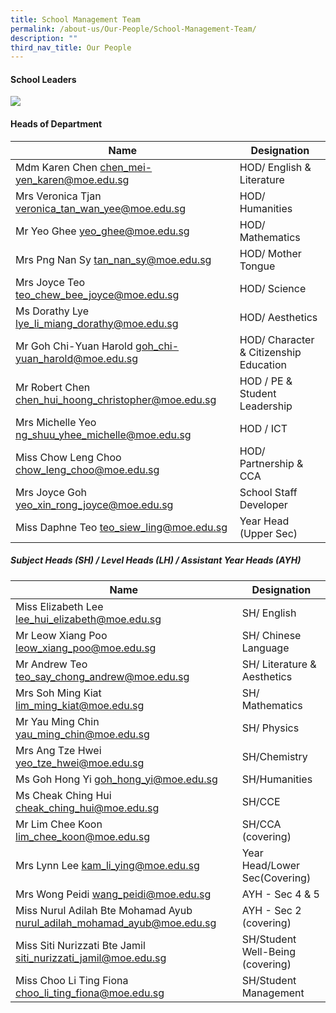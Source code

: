 ```yaml
---
title: School Management Team
permalink: /about-us/Our-People/School-Management-Team/
description: ""
third_nav_title: Our People
---
```


#### **School Leaders**
![](/images/About%20us/Our%20People/School%20Management%20Team/SLs2.png)

#### **Heads of Department**

| Name                                                   | Designation                              |
|--------------------------------------------------------|------------------------------------------|
|  Mdm Karen Chen  chen_mei-yen_karen@moe.edu.sg         |  HOD/ English & Literature               |
|  Mrs Veronica Tjan veronica_tan_wan_yee@moe.edu.sg     |  HOD/ Humanities                         |
|  Mr Yeo Ghee   yeo_ghee@moe.edu.sg                     |  HOD/ Mathematics                        |
|  Mrs Png Nan Sy  tan_nan_sy@moe.edu.sg                 |  HOD/ Mother Tongue                      |
|  Mrs Joyce Teo teo_chew_bee_joyce@moe.edu.sg           |  HOD/ Science                            |
|  Ms Dorathy Lye lye_li_miang_dorathy@moe.edu.sg        |  HOD/ Aesthetics                         |
|  Mr Goh Chi-Yuan Harold goh_chi-yuan_harold@moe.edu.sg |  HOD/ Character & Citizenship Education  |
|  Mr Robert Chen  chen_hui_hoong_christopher@moe.edu.sg |  HOD / PE & Student Leadership           |
|  Mrs Michelle Yeo  ng_shuu_yhee_michelle@moe.edu.sg    |  HOD / ICT                               |
|  Miss Chow Leng Choo  chow_leng_choo@moe.edu.sg        |  HOD/ Partnership & CCA                  |
|  Mrs Joyce Goh  yeo_xin_rong_joyce@moe.edu.sg          |  School Staff Developer                  |
|  Miss Daphne Teo  teo_siew_ling@moe.edu.sg             |  Year Head (Upper Sec)                   |

##### **Subject Heads (SH) / Level Heads (LH) / Assistant Year Heads (AYH)**

| Name                                                                      | Designation                       |
|---------------------------------------------------------------------------|-----------------------------------|
|  Miss Elizabeth Lee  lee_hui_elizabeth@moe.edu.sg                         |  SH/ English                      |
|  Mr Leow Xiang Poo  leow_xiang_poo@moe.edu.sg                             |  SH/ Chinese Language             |
|  Mr Andrew Teo  teo_say_chong_andrew@moe.edu.sg                           |  SH/ Literature & Aesthetics      |
|  Mrs Soh Ming Kiat  lim_ming_kiat@moe.edu.sg                              |  SH/ Mathematics                  |
|  Mr Yau Ming Chin  yau_ming_chin@moe.edu.sg                               |  SH/ Physics                      |
|  Mrs Ang Tze Hwei  yeo_tze_hwei@moe.edu.sg                                | SH/Chemistry                      |
|  Ms Goh Hong Yi goh_hong_yi@moe.edu.sg                                    | SH/Humanities                     |
| Ms Cheak Ching Hui cheak_ching_hui@moe.edu.sg                             | SH/CCE                            |
| Mr Lim Chee Koon lim_chee_koon@moe.edu.sg                                 | SH/CCA (covering)                 |
|  Mrs Lynn Lee   kam_li_ying@moe.edu.sg                                    |  Year Head/Lower Sec(Covering)    |
|  Mrs Wong Peidi  wang_peidi@moe.edu.sg                                    |  AYH - Sec 4 & 5                  |
|  Miss Nurul Adilah Bte Mohamad Ayub  nurul_adilah_mohamad_ayub@moe.edu.sg |  AYH - Sec 2 (covering)           |
|  Miss Siti Nurizzati Bte Jamil  siti_nurizzati_jamil@moe.edu.sg           |  SH/Student Well-Being (covering) |
|  Miss Choo Li Ting Fiona  choo_li_ting_fiona@moe.edu.sg                   |  SH/Student Management            |